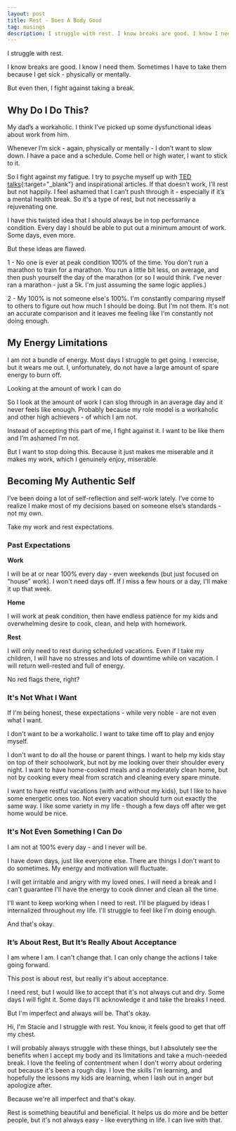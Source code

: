 ```yaml
---
layout: post
title: Rest - Does A Body Good
tag: musings
description: I struggle with rest. I know breaks are good. I know I need them. Sometimes I have to take them because I get sick - physically or mentally. But even then, I fight against taking a break.
---
```


I struggle with rest.

I know breaks are good. I know I need them. Sometimes I have to take them because I get sick - physically or mentally.

But even then, I fight against taking a break.

<!--more-->

## Why Do I Do This?
My dad’s a workaholic. I think I’ve picked up some dysfunctional ideas about work from him.

Whenever I’m sick - again, physically or mentally - I don’t want to slow down. I have a pace and a schedule. Come hell or high water, I want to stick to it.

So I fight against my fatigue. I try to psyche myself up with [TED talks](https://www.ted.com/){:target="_blank"} and inspirational articles. If that doesn’t work, I’ll rest but not happily. I feel ashamed that I can’t push through it - especially if it’s a mental health break. So it's a type of rest, but not necessarily a rejuvenating one.

I have this twisted idea that I should always be in top performance condition. Every day I should be able to put out a minimum amount of work. Some days, even more. 

But these ideas are flawed.

1 - No one is ever at peak condition 100% of the time. You don't run a marathon to train for a marathon. You run a little bit less, on average, and then push yourself the day of the marathon (or so I would think. I've never ran a marathon - just a 5k. I'm just assuming the same logic applies.)

2 - My 100% is not someone else's 100%. I'm constantly comparing myself to others to figure out how much I should be doing. But I'm not them. It's not an accurate comparison and it leaves me feeling like I'm constantly not doing enough.

## My Energy Limitations
I am not a bundle of energy. Most days I struggle to get going. I exercise, but it wears me out. I, unfortunately, do not have a large amount of spare energy to burn off.

Looking at the amount of work I can do 

 So I look at the amount of work I can slog through in an average day and it never feels like enough. Probably because my role model is a workaholic and other high achievers - of which I am not.

Instead of accepting this part of me, I fight against it. I want to be like them and I’m ashamed I’m not.

But I want to stop doing this. Because it just makes me miserable and it makes my work, which I genuinely enjoy, miserable.

## Becoming My Authentic Self
I’ve been doing a lot of self-reflection and self-work lately. I’ve come to realize I make most of my decisions based on someone else’s standards - not my own.

Take my work and rest expectations.

### Past Expectations
**Work**

I will be at or near 100% every day - even weekends (but just focused on "house" work). I won't need days off. If I miss a few hours or a day, I'll make it up that week.

**Home**

I will work at peak condition, then have endless patience for my kids and overwhelming desire to cook, clean, and help with homework.

**Rest**

I will only need to rest during scheduled vacations. Even if I take my children, I will have no stresses and lots of downtime while on vacation. I will return well-rested and full of energy.

No red flags there, right?

### It's Not What I Want
If I'm being honest, these expectations - while very noble - are not even what I want. 

I don't want to be a workaholic. I want to take time off to play and enjoy myself.

I don't want to do all the house or parent things. I want to help my kids stay on top of their schoolwork, but not by me looking over their shoulder every night. I want to have home-cooked meals and a moderately clean home, but not by cooking every meal from scratch and cleaning every spare minute.

I want to have restful vacations (with and without my kids), but I like to have some energetic ones too. Not every vacation should turn out exactly the same way. I like some variety in my life - though a few days off after we get home would be nice.

### It's Not Even Something I Can Do
I am not at 100% every day - and I never will be.

I have down days, just like everyone else. There are things I don't want to do sometimes. My energy and motivation will fluctuate.

I will get irritable and angry with my loved ones. I will need a break and I can't guarantee I'll have the energy to cook dinner and clean all the time.

I'll want to keep working when I need to rest. I'll be plagued by ideas I internalized throughout my life. I'll struggle to feel like I'm doing enough.

And that's okay.

### It’s About Rest, But It’s Really About Acceptance
I am where I am. I can't change that. I can only change the actions I take going forward.

This post is about rest, but really it's about acceptance. 

I need rest, but I would like to accept that it's not always cut and dry. Some days I will fight it. Some days I'll acknowledge it and take the breaks I need.

But I'm imperfect and always will be. That's okay.

Hi, I'm Stacie and I struggle with rest. You know, it feels good to get that off my chest.

I will probably always struggle with these things, but I absolutely see the benefits when I accept my body and its limitations and take a much-needed break. I love the feeling of contentment when I don't worry about ordering out because it's been a rough day. I love the skills I'm learning, and hopefully the lessons my kids are learning, when I lash out in anger but apologize after.

Because we're all imperfect and that's okay.

Rest is something beautiful and beneficial. It helps us do more and be better people, but it's not always easy - like everything in life. I can live with that.
